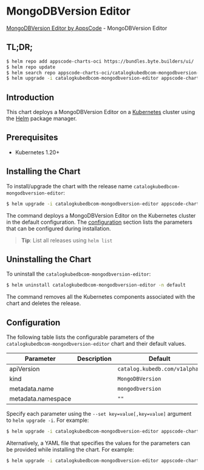 # MongoDBVersion Editor

[MongoDBVersion Editor by AppsCode](https://appscode.com) - MongoDBVersion Editor

## TL;DR;

```bash
$ helm repo add appscode-charts-oci https://bundles.byte.builders/ui/
$ helm repo update
$ helm search repo appscode-charts-oci/catalogkubedbcom-mongodbversion-editor --version=v0.8.0
$ helm upgrade -i catalogkubedbcom-mongodbversion-editor appscode-charts-oci/catalogkubedbcom-mongodbversion-editor -n default --create-namespace --version=v0.8.0
```

## Introduction

This chart deploys a MongoDBVersion Editor on a [Kubernetes](http://kubernetes.io) cluster using the [Helm](https://helm.sh) package manager.

## Prerequisites

- Kubernetes 1.20+

## Installing the Chart

To install/upgrade the chart with the release name `catalogkubedbcom-mongodbversion-editor`:

```bash
$ helm upgrade -i catalogkubedbcom-mongodbversion-editor appscode-charts-oci/catalogkubedbcom-mongodbversion-editor -n default --create-namespace --version=v0.8.0
```

The command deploys a MongoDBVersion Editor on the Kubernetes cluster in the default configuration. The [configuration](#configuration) section lists the parameters that can be configured during installation.

> **Tip**: List all releases using `helm list`

## Uninstalling the Chart

To uninstall the `catalogkubedbcom-mongodbversion-editor`:

```bash
$ helm uninstall catalogkubedbcom-mongodbversion-editor -n default
```

The command removes all the Kubernetes components associated with the chart and deletes the release.

## Configuration

The following table lists the configurable parameters of the `catalogkubedbcom-mongodbversion-editor` chart and their default values.

|     Parameter      | Description |                 Default                  |
|--------------------|-------------|------------------------------------------|
| apiVersion         |             | <code>catalog.kubedb.com/v1alpha1</code> |
| kind               |             | <code>MongoDBVersion</code>              |
| metadata.name      |             | <code>mongodbversion</code>              |
| metadata.namespace |             | <code>""</code>                          |


Specify each parameter using the `--set key=value[,key=value]` argument to `helm upgrade -i`. For example:

```bash
$ helm upgrade -i catalogkubedbcom-mongodbversion-editor appscode-charts-oci/catalogkubedbcom-mongodbversion-editor -n default --create-namespace --version=v0.8.0 --set apiVersion=catalog.kubedb.com/v1alpha1
```

Alternatively, a YAML file that specifies the values for the parameters can be provided while
installing the chart. For example:

```bash
$ helm upgrade -i catalogkubedbcom-mongodbversion-editor appscode-charts-oci/catalogkubedbcom-mongodbversion-editor -n default --create-namespace --version=v0.8.0 --values values.yaml
```
